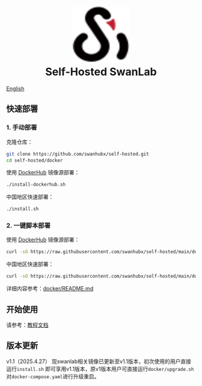 <h1 align="center" style="border-bottom: none">
    <a href="https://swanlab.cn" target="_blank">
      <img alt="SwanLab" src="./assets/swanlab.svg" width="150" height="150">
    </a>
    <br>Self-Hosted SwanLab
</h1>

[English](./README_EN.md)


## 快速部署

### 1. 手动部署

克隆仓库：

```bash
git clone https://github.com/swanhubx/self-hosted.git
cd self-hosted/docker
```

使用 [DockerHub](https://hub.docker.com/search?q=swanlab) 镜像源部署：

```bash
./install-dockerhub.sh
```

中国地区快速部署：

```bash
./install.sh
```

### 2. 一键脚本部署

使用 [DockerHub](https://hub.docker.com/search?q=swanlab) 镜像源部署：

```bash
curl -sO https://raw.githubusercontent.com/swanhubx/self-hosted/main/docker/install-dockerhub.sh && bash install.sh
```

中国地区快速部署：

```bash
curl -sO https://raw.githubusercontent.com/swanhubx/self-hosted/main/docker/install.sh && bash install.sh
```

详细内容参考：[docker/README.md](./docker/README.md)

## 开始使用

请参考：[教程文档](https://docs.swanlab.cn/guide_cloud/self_host/docker-deploy.html)

## 版本更新
v1.1（2025.4.27）
现swanlab相关镜像已更新至v1.1版本，初次使用的用户直接运行`install.sh` 即可享用v1.1版本，原v1版本用户可直接运行`docker/upgrade.sh`对`docker-compose.yaml`进行升级重启。